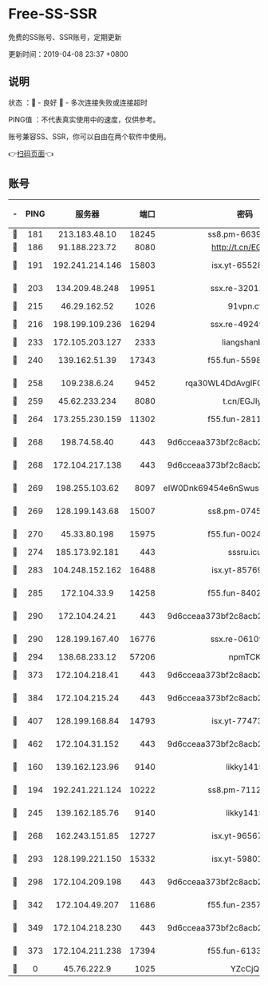 # Free-SS-SSR

免费的SS账号、SSR账号，定期更新

更新时间：2019-04-08 23:37 +0800

## 说明

状态     ：🙂 - 良好 🙁 - 多次连接失败或连接超时

PING值   ：不代表真实使用中的速度，仅供参考。

账号兼容SS、SSR，你可以自由在两个软件中使用。

👉[扫码页面](https://liesauer.github.io/Free-SS-SSR/)👈

## 账号

|-|PING|服务器|端口|密码|加密方式|区域|
|:----:|:----:|:-----:|-----:|:----:|:----:|:----:|
|🙂|181|213.183.48.10|18245|ss8.pm-66393929|rc4-md5|RU|
|🙂|186|91.188.223.72|8080|http://t.cn/EGJIyrl|rc4-md5|RU|
|🙂|191|192.241.214.146|15803|isx.yt-65528356|aes-256-cfb|US|
|🙂|203|134.209.48.248|19951|ssx.re-32012772|aes-256-cfb|US|
|🙂|215|46.29.162.52|1026|91vpn.cf|rc4-md5|RU|
|🙂|216|198.199.109.236|16294|ssx.re-49249273|aes-256-cfb|US|
|🙂|233|172.105.203.127|2333|liangshanbo|chacha20|JP|
|🙂|240|139.162.51.39|17343|f55.fun-55982409|aes-256-cfb|SG|
|🙂|258|109.238.6.24|9452|rqa30WL4DdAvgIFG6Fs3znzTa|aes-256-cfb|FR|
|🙂|259|45.62.233.234|8080|t.cn/EGJIyrl|rc4-md5|CA|
|🙂|264|173.255.230.159|11302|f55.fun-28114209|aes-256-cfb|US|
|🙂|268|198.74.58.40|443|9d6cceaa373bf2c8acb22e60b6a58be6|aes-256-cfb|US|
|🙂|268|172.104.217.138|443|9d6cceaa373bf2c8acb22e60b6a58be6|aes-256-cfb|US|
|🙂|269|198.255.103.62|8097|eIW0Dnk69454e6nSwuspv9DmS201tQ0D|aes-256-cfb|US|
|🙂|269|128.199.143.68|15007|ss8.pm-07458525|aes-256-cfb|SG|
|🙂|270|45.33.80.198|15975|f55.fun-00246123|aes-256-cfb|US|
|🙂|274|185.173.92.181|443|sssru.icu|rc4-md5|RU|
|🙂|283|104.248.152.162|16488|isx.yt-85769451|aes-256-cfb|SG|
|🙂|285|172.104.33.9|14258|f55.fun-84028814|aes-256-cfb|SG|
|🙂|290|172.104.24.21|443|9d6cceaa373bf2c8acb22e60b6a58be6|aes-256-cfb|US|
|🙂|290|128.199.167.40|16776|ssx.re-06109794|aes-256-cfb|SG|
|🙂|294|138.68.233.12|57206|npmTCK|rc4-md5|US|
|🙂|373|172.104.218.41|443|9d6cceaa373bf2c8acb22e60b6a58be6|aes-256-cfb|US|
|🙂|384|172.104.215.24|443|9d6cceaa373bf2c8acb22e60b6a58be6|aes-256-cfb|US|
|🙂|407|128.199.168.84|14793|isx.yt-77473407|aes-256-cfb|SG|
|🙂|462|172.104.31.152|443|9d6cceaa373bf2c8acb22e60b6a58be6|aes-256-cfb|US|
|🙂|160|139.162.123.96|9140|likky1415|aes-256-cfb|JP|
|🙂|194|192.241.221.124|10222|ss8.pm-71123856|aes-256-cfb|US|
|🙂|245|139.162.185.76|9140|likky1415|aes-256-cfb|DE|
|🙂|268|162.243.151.85|12727|isx.yt-96567464|aes-256-cfb|US|
|🙂|293|128.199.221.150|15332|isx.yt-59801351|aes-256-cfb|SG|
|🙂|298|172.104.209.198|443|9d6cceaa373bf2c8acb22e60b6a58be6|aes-256-cfb|US|
|🙂|342|172.104.49.207|11686|f55.fun-23572783|aes-256-cfb|SG|
|🙂|349|172.104.218.230|443|9d6cceaa373bf2c8acb22e60b6a58be6|aes-256-cfb|US|
|🙁|373|172.104.211.238|17394|f55.fun-61332422|aes-256-cfb|US|
|🙁|0|45.76.222.9|1025|YZcCjQ|rc4-md5|JP|
